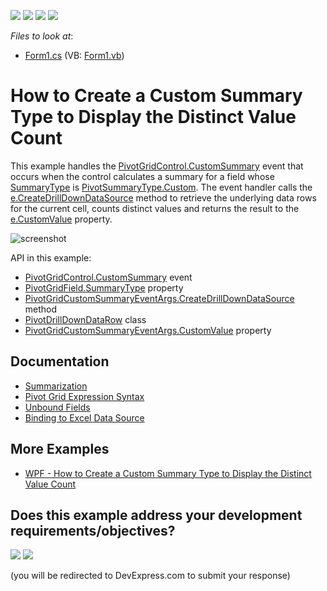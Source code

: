 <!-- default badges list -->
![](https://img.shields.io/endpoint?url=https://codecentral.devexpress.com/api/v1/VersionRange/128582188/18.2.3%2B)
[![](https://img.shields.io/badge/Open_in_DevExpress_Support_Center-FF7200?style=flat-square&logo=DevExpress&logoColor=white)](https://supportcenter.devexpress.com/ticket/details/E637)
[![](https://img.shields.io/badge/📖_How_to_use_DevExpress_Examples-e9f6fc?style=flat-square)](https://docs.devexpress.com/GeneralInformation/403183)
[![](https://img.shields.io/badge/💬_Leave_Feedback-feecdd?style=flat-square)](#does-this-example-address-your-development-requirementsobjectives)
<!-- default badges end -->
<!-- default file list -->
*Files to look at*:

* [Form1.cs](./CS/CustomSummaryDistinctCountExample/Form1.cs) (VB: [Form1.vb](./VB/CustomSummaryDistinctCountExample/Form1.vb))
<!-- default file list end -->
# How to Create a Custom Summary Type to Display the Distinct Value Count

This example handles the [PivotGridControl.CustomSummary](https://docs.devexpress.com/WindowsForms/DevExpress.XtraPivotGrid.PivotGridControl.CustomSummary) event that occurs when the control calculates a summary for a field whose [SummaryType](https://docs.devexpress.com/CoreLibraries/DevExpress.XtraPivotGrid.PivotGridFieldBase.SummaryType) is [PivotSummaryType.Custom](https://docs.devexpress.com/CoreLibraries/DevExpress.Data.PivotGrid.PivotSummaryType). The event handler calls the [e.CreateDrillDownDataSource](https://docs.devexpress.com/CoreLibraries/DevExpress.XtraPivotGrid.Data.PivotGridCustomSummaryEventArgsBase-1.CreateDrillDownDataSource) method to retrieve the underlying data rows for the current cell, counts distinct values and returns the result to the [e.CustomValue](https://docs.devexpress.com/CoreLibraries/DevExpress.XtraPivotGrid.Data.PivotGridCustomSummaryEventArgsBase-1.CustomValue) property.

![screenshot](./images/screenshot.png)

API in this example:

* [PivotGridControl.CustomSummary](https://docs.devexpress.com/WindowsForms/DevExpress.XtraPivotGrid.PivotGridControl.CustomSummary) event
* [PivotGridField.SummaryType](https://docs.devexpress.com/CoreLibraries/DevExpress.XtraPivotGrid.PivotGridFieldBase.SummaryType) property
* [PivotGridCustomSummaryEventArgs.CreateDrillDownDataSource](https://docs.devexpress.com/CoreLibraries/DevExpress.XtraPivotGrid.Data.PivotGridCustomSummaryEventArgsBase-1.CreateDrillDownDataSource) method
* [PivotDrillDownDataRow](https://docs.devexpress.com/CoreLibraries/DevExpress.XtraPivotGrid.PivotDrillDownDataRow) class
* [PivotGridCustomSummaryEventArgs.CustomValue](https://docs.devexpress.com/CoreLibraries/DevExpress.XtraPivotGrid.Data.PivotGridCustomSummaryEventArgsBase-1.CustomValue) property

## Documentation 

* [Summarization](https://docs.devexpress.com/WindowsForms/11728)
* [Pivot Grid Expression Syntax](https://docs.devexpress.com/CoreLibraries/120512)
* [Unbound Fields](https://docs.devexpress.com/WindowsForms/1799)
* [Binding to Excel Data Source](https://docs.devexpress.com/WindowsForms/115529)

## More Examples
* [WPF -  How to Create a Custom Summary Type to Display the Distinct Value Count](https://github.com/DevExpress-Examples/how-to-implement-custom-summary-e2136)
<!-- feedback -->
## Does this example address your development requirements/objectives?

[<img src="https://www.devexpress.com/support/examples/i/yes-button.svg"/>](https://www.devexpress.com/support/examples/survey.xml?utm_source=github&utm_campaign=winforms-pivot-grid-implement-the-distinct-count-summary-type&~~~was_helpful=yes) [<img src="https://www.devexpress.com/support/examples/i/no-button.svg"/>](https://www.devexpress.com/support/examples/survey.xml?utm_source=github&utm_campaign=winforms-pivot-grid-implement-the-distinct-count-summary-type&~~~was_helpful=no)

(you will be redirected to DevExpress.com to submit your response)
<!-- feedback end -->
